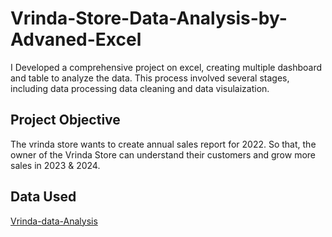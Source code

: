 # Vrinda-Store-Data-Analysis-by-Advaned-Excel
I Developed a comprehensive project on excel, creating multiple dashboard and table to analyze the data. This process involved several stages, including data processing data cleaning and data visulaization.
## Project Objective 
The vrinda store wants to create annual sales report for 2022. So that, the owner of the Vrinda Store can understand their customers and grow more sales in 2023 & 2024.
## Data Used
<a href=https://github.com/monty-coder/Vrinda-Store-Data-Analysis-by-Advaned-Excel/blob/main/Vrinda%20Store%20Data%20Analysis.xlsx>Vrinda-data-Analysis</a>
